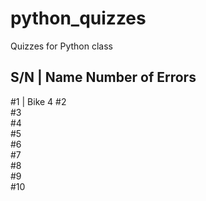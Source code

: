# python_quizzes
Quizzes for Python class

S/N   |   Name      Number of Errors
--------------------------------
#1    |   Bike      4
#2    
#3    
#4    
#5    
#6    
#7    
#8    
#9    
#10   
